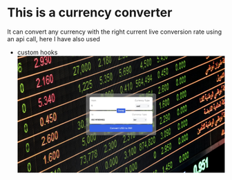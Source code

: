 # This is a currency converter 
 It can convert any currency with the right current live conversion rate using an api call, here I have also used
 - custom hooks
 ![screenshot](images/screenshot.jpg)